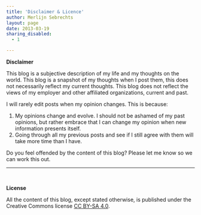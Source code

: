 ```yaml
---
title: 'Disclaimer & Licence'
author: Merlijn Sebrechts
layout: page
date: 2013-03-19
sharing_disabled:
  - 1

---
```

**Disclaimer**

This blog is a subjective description of my life and my thoughts on the world. This blog is a snapshot of my thoughts when I post them, this does not necessarily reflect my current thoughts. This blog does not reflect the views of my employer and other affiliated organizations, current and past.

I will rarely edit posts when my opinion changes. This is because:

  1. My opinions change and evolve. I should not be ashamed of my past opinions, but rather embrace that I can change my opinion when new information presents itself.
  2. Going through all my previous posts and see if I still agree with them will take more time than I have.

Do you feel offended by the content of this blog? Please let me know so we can work this out.

* * *

&nbsp;

**License**

All the content of this blog, except stated otherwise, is published under the Creative Commons license [CC BY-SA 4.0][1].

&nbsp;

&nbsp;

 [1]: https://creativecommons.org/licenses/by-sa/4.0/